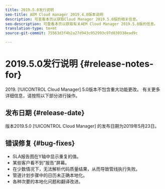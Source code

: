 ```yaml
---
title: 2019.5.0发行说明
seo-title: AEM Cloud manager 2019.4.0版本说明
description: 可查看本页以获取Cloud Manager 2019.5.0版的相关信息。
seo-description: 可查看本页以获取有关AEM Cloud Manager 2019.5.0版的信息。
translation-type: tm+mt
source-git-commit: 75563d3f4b2a27d943c052993c97d830338ead9c

---
```



# 2019.5.0发行说明 {#release-notes-for}

&#x200B;2019. [!UICONTROL Cloud Manager] 5.0版本不包含重大功能更改。 有关更多详细信息，请按照以下部分进行操作。

## 发布日期 {#release-date}

版本2019.5.0 [!UICONTROL Cloud Manager] 的发布日期为2019年5月23日。


## 错误修复 {#bug-fixes}

* SLA报告图在Y轴中显示重复的值。
* 某些客户看不到“报告”屏幕。
* 在少数情况下，无法解析代码质量结果，从而导致管线执行失败。
* 管道计划步骤中的日历未正确本地化。
* 各种次要的本地化问题和翻译改进。